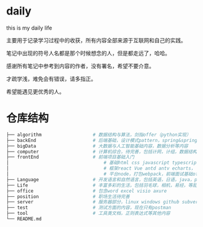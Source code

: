 # daily
this is my daily life

主要用于记录学习过程中的收获，所有内容全部来源于互联网和自己的实践。

笔记中出现的符号人名都是那个时候想念的人，但是都走远了，哈哈。

感谢所有笔记中参考到内容的作者，没有署名，希望不要介意。

才疏学浅，难免会有错误，请多指正。

希望能遇见更优秀的人。

# 仓库结构

```bash
├── algorithm                   # 数据结构与算法，剑指offer（python实现）
├── backEnd						# 后端基础，设计模式pattern，spring&springBoot，mysql数据库
├── bigData                     # 大数据与人工智能基础内容，数据分析等内容
├── computer					# 计算机综合，待完善，包括计网，计组，数据结构，操作系统
├── frontEnd					# 前端项目基础入门
│									# 基础html css javascript typescript
│									# 框架react Vue antd antv echarts，
│									# 平台node，打包webpack，前端面试基础offer
├── Language					# 开发语言和自然语言，包括英语，日语，java，python等内容
├── Life						# 丰富多彩的生活，包括羽毛球，相机，易经，等乱七八糟的东西
├── office						# 包含word excel visio axure
├── position					# 职场生活待完善						
├── server                    	# 服务器部分，linux windows github subversion
├── test                   		# 测试方面的内容，现在只有postman
├── tool						# 工具类文档，正则表达式等其他内容
└── README.md
```

